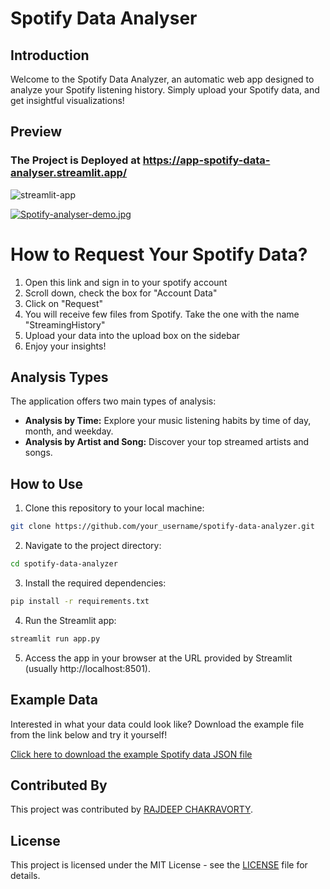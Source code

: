 # Spotify Data Analyser

## Introduction
Welcome to the Spotify Data Analyzer, an automatic web app designed to analyze your Spotify listening history. Simply upload your Spotify data, and get insightful visualizations!

## Preview
### The Project is Deployed at https://app-spotify-data-analyser.streamlit.app/
![streamlit-app](https://media.giphy.com/media/v1.Y2lkPTc5MGI3NjExamxxemMyZ3ZkamlocXF1dnI2dDd1dm5icXdiZ3R0MmluOXpibm43cyZlcD12MV9pbnRlcm5hbF9naWZfYnlfaWQmY3Q9Zw/7C2RFoPvX1mR2EFfmp/giphy.gif)

[![Spotify-analyser-demo.jpg](https://i.postimg.cc/Dyw2c9X1/Spotify-analyser-demo.jpg)](https://postimg.cc/s1bdj0K2)

# How to Request Your Spotify Data?

1. Open this link and sign in to your spotify account
2. Scroll down, check the box for "Account Data"
3. Click on "Request"
4. You will receive few files from Spotify. Take the one with the name "StreamingHistory"
5. Upload your data into the upload box on the sidebar
6. Enjoy your insights!


## Analysis Types

The application offers two main types of analysis:

- **Analysis by Time:** Explore your music listening habits by time of day, month, and weekday.
- **Analysis by Artist and Song:** Discover your top streamed artists and songs.

## How to Use

1. Clone this repository to your local machine:

```bash
git clone https://github.com/your_username/spotify-data-analyzer.git
```

2. Navigate to the project directory:

```bash
cd spotify-data-analyzer
```

3. Install the required dependencies:

```bash
pip install -r requirements.txt
```

4. Run the Streamlit app:

```bash
streamlit run app.py
```

5. Access the app in your browser at the URL provided by Streamlit (usually http://localhost:8501).

## Example Data

Interested in what your data could look like? Download the example file from the link below and try it yourself!

<a href="https://www.dropbox.com/scl/fi/l7sk9avieeyawwhy5u4j8/spotify_data_example.json?rlkey=pdozbhmb74ys9dng38a47nd31&st=sexqtmiq&dl=1" download>Click here to download the example Spotify data JSON file</a>

## Contributed By

This project was contributed by [RAJDEEP CHAKRAVORTY](https://github.com/RajDeep-Chakravorty).

## License

This project is licensed under the MIT License - see the [LICENSE](https://github.com/RajDeep-Chakravorty/STREAMLIT-SPOTIFY-DATA-ANALYSER/blob/main/LICENSE) file for details.
